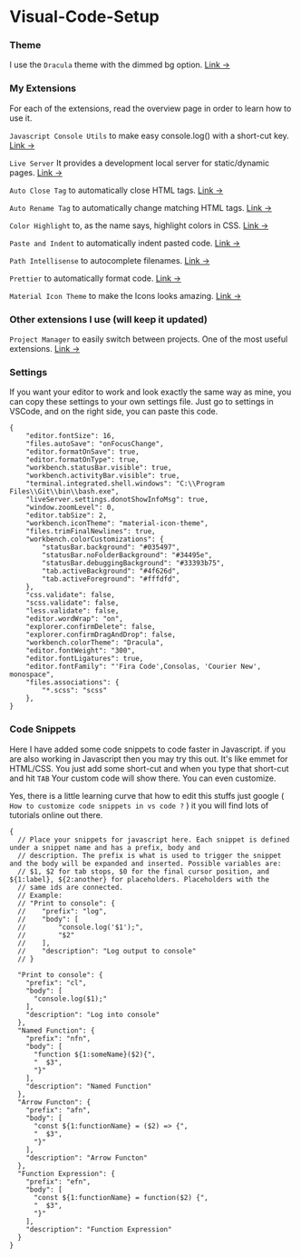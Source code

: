 # Visual-Code-Setup


### Theme

I use the `Dracula` theme with the dimmed bg option. [Link &rarr;](https://draculatheme.com/visual-studio-code/)

### My Extensions

For each of the extensions, read the overview page in order to learn how to use it.

`Javascript Console Utils` to make easy console.log() with a short-cut key. [Link &rarr;](https://marketplace.visualstudio.com/items?itemName=whtouche.vscode-js-console-utils)

`Live Server` It provides a development local server for static/dynamic pages. [Link &rarr;](https://github.com/ritwickdey/vscode-live-server/blob/master/docs/settings.md)

`Auto Close Tag` to automatically close HTML tags. [Link &rarr;](https://marketplace.visualstudio.com/items?itemName=formulahendry.auto-close-tag)

`Auto Rename Tag` to automatically change matching HTML tags. [Link &rarr;](https://marketplace.visualstudio.com/items?itemName=formulahendry.auto-rename-tag)

`Color Highlight` to, as the name says, highlight colors in CSS. [Link &rarr;](https://marketplace.visualstudio.com/items?itemName=naumovs.color-highlight)

`Paste and Indent` to automatically indent pasted code. [Link &rarr;](https://marketplace.visualstudio.com/items?itemName=Rubymaniac.vscode-paste-and-indent)

`Path Intellisense` to autocomplete filenames. [Link &rarr;](https://marketplace.visualstudio.com/items?itemName=christian-kohler.path-intellisense)

`Prettier` to automatically format code. [Link &rarr;](https://marketplace.visualstudio.com/items?itemName=esbenp.prettier-vscode)

`Material Icon Theme` to make the Icons looks amazing. [Link &rarr;](https://github.com/PKief/vscode-material-icon-theme)

### Other extensions I use (will keep it updated) 

`Project Manager` to easily switch between projects. One of the most useful extensions. [Link &rarr;](https://marketplace.visualstudio.com/items?itemName=alefragnani.project-manager)

### Settings

If you want your editor to work and look exactly the same way as mine, you can copy these settings to your own settings file. Just go to settings in VSCode, and on the right side, you can paste this code.

```
{
    "editor.fontSize": 16,
    "files.autoSave": "onFocusChange",
    "editor.formatOnSave": true,
    "editor.formatOnType": true,
    "workbench.statusBar.visible": true,
    "workbench.activityBar.visible": true,
    "terminal.integrated.shell.windows": "C:\\Program Files\\Git\\bin\\bash.exe",
    "liveServer.settings.donotShowInfoMsg": true,
    "window.zoomLevel": 0,
    "editor.tabSize": 2,
    "workbench.iconTheme": "material-icon-theme",
    "files.trimFinalNewlines": true,
    "workbench.colorCustomizations": {
        "statusBar.background": "#035497",
        "statusBar.noFolderBackground": "#34495e",
        "statusBar.debuggingBackground": "#33393b75",
        "tab.activeBackground": "#4f626d",
        "tab.activeForeground": "#fffdfd",
    },
    "css.validate": false,
    "scss.validate": false,
    "less.validate": false,
    "editor.wordWrap": "on",
    "explorer.confirmDelete": false,
    "explorer.confirmDragAndDrop": false,
    "workbench.colorTheme": "Dracula",
    "editor.fontWeight": "300",
    "editor.fontLigatures": true,
    "editor.fontFamily": "'Fira Code',Consolas, 'Courier New', monospace",
    "files.associations": {
        "*.scss": "scss"
    },
}
```
### Code Snippets

Here I have added some code snippets to code faster in Javascript. if you are also working in Javascript then you may try this out.
It's like emmet for HTML/CSS. You just add some short-cut and when you type that short-cut and hit ` TAB ` Your custom code will show there. You can even customize. 

Yes, there is a little learning curve that how to edit this stuffs just google ( ` How to customize code snippets in vs code ?` ) it you will find lots of tutorials online out there.

```
{
  // Place your snippets for javascript here. Each snippet is defined under a snippet name and has a prefix, body and
  // description. The prefix is what is used to trigger the snippet and the body will be expanded and inserted. Possible variables are:
  // $1, $2 for tab stops, $0 for the final cursor position, and ${1:label}, ${2:another} for placeholders. Placeholders with the
  // same ids are connected.
  // Example:
  // "Print to console": {
  // 	"prefix": "log",
  // 	"body": [
  // 		"console.log('$1');",
  // 		"$2"
  // 	],
  // 	"description": "Log output to console"
  // }

  "Print to console": {
    "prefix": "cl",
    "body": [
      "console.log($1);"
    ],
    "description": "Log into console"
  },
  "Named Function": {
    "prefix": "nfn",
    "body": [
      "function ${1:someName}($2){",
      "  $3",
      "}"
    ],
    "description": "Named Function"
  },
  "Arrow Functon": {
    "prefix": "afn",
    "body": [
      "const ${1:functionName} = ($2) => {",
      "  $3",
      "}"
    ],
    "description": "Arrow Functon"
  },
  "Function Expression": {
    "prefix": "efn",
    "body": [
      "const ${1:functionName} = function($2) {",
      "  $3",
      "}"
    ],
    "description": "Function Expression"
  }
}
```